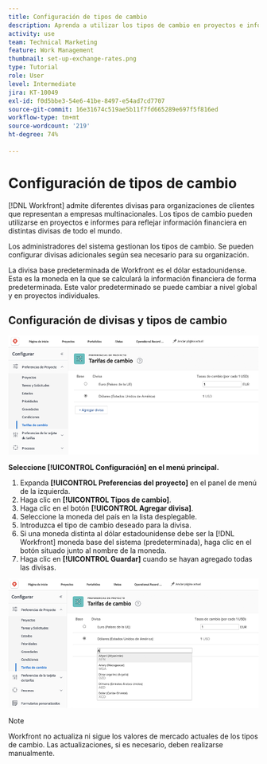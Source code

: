 ```yaml
---
title: Configuración de tipos de cambio
description: Aprenda a utilizar los tipos de cambio en proyectos e informes para reflejar la información financiera en las distintas divisas globales.
activity: use
team: Technical Marketing
feature: Work Management
thumbnail: set-up-exchange-rates.png
type: Tutorial
role: User
level: Intermediate
jira: KT-10049
exl-id: f0d5bbe3-54e6-41be-8497-e54ad7cd7707
source-git-commit: 16e31674c519ae5b11f7fd665289e697f5f816ed
workflow-type: tm+mt
source-wordcount: '219'
ht-degree: 74%

---
```


# Configuración de tipos de cambio

[!DNL Workfront] admite diferentes divisas para organizaciones de clientes que representan a empresas multinacionales. Los tipos de cambio pueden utilizarse en proyectos e informes para reflejar información financiera en distintas divisas de todo el mundo.

Los administradores del sistema gestionan los tipos de cambio. Se pueden configurar divisas adicionales según sea necesario para su organización.

La divisa base predeterminada de Workfront es el dólar estadounidense. Esta es la moneda en la que se calculará la información financiera de forma predeterminada. Este valor predeterminado se puede cambiar a nivel global y en proyectos individuales.

## Configuración de divisas y tipos de cambio

![Una imagen de la selección de tipos de cambio](assets/setting-up-finances-4.png)

**Seleccione [!UICONTROL Configuración] en el menú principal.**

1. Expanda **[!UICONTROL Preferencias del proyecto]** en el panel de menú de la izquierda.
1. Haga clic en **[!UICONTROL Tipos de cambio]**.
1. Haga clic en el botón **[!UICONTROL Agregar divisa]**.
1. Seleccione la moneda del país en la lista desplegable.
1. Introduzca el tipo de cambio deseado para la divisa.
1. Si una moneda distinta al dólar estadounidense debe ser la [!DNL Workfront] moneda base del sistema (predeterminada), haga clic en el botón situado junto al nombre de la moneda.
1. Haga clic en **[!UICONTROL Guardar]** cuando se hayan agregado todas las divisas.

![Una imagen de la adición de una divisa a la lista de tipos de cambio](assets/setting-up-finances-5.png)

>[!NOTE]
>
>Workfront no actualiza ni sigue los valores de mercado actuales de los tipos de cambio. Las actualizaciones, si es necesario, deben realizarse manualmente.
